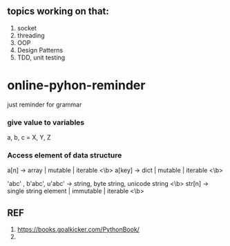 ## topics working on that:
1. socket
2. threading
3. OOP 
4. Design Patterns
5. TDD, unit testing


# online-pyhon-reminder
just reminder for grammar

### give value to variables
a, b, c = X, Y, Z

### Access element of data structure
a[n] -> array | mutable | iterable <\b>
a[key] -> dict | mutable | iterable <\b>

'abc' , b'abc', u'abc' -> string, byte string, unicode string <\b>
str[n] -> single string element | immutable | iterable <\b>

## REF
1. https://books.goalkicker.com/PythonBook/
2. 
